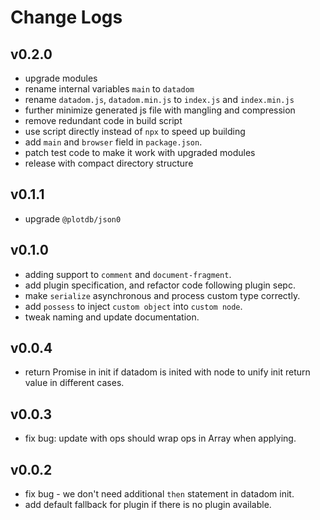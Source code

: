 # Change Logs

## v0.2.0

 - upgrade modules
 - rename internal variables `main` to `datadom`
 - rename `datadom.js`, `datadom.min.js` to `index.js` and `index.min.js`
 - further minimize generated js file with mangling and compression
 - remove redundant code in build script
 - use script directly instead of `npx` to speed up building
 - add `main` and `browser` field in `package.json`.
 - patch test code to make it work with upgraded modules
 - release with compact directory structure


## v0.1.1

 - upgrade `@plotdb/json0`


## v0.1.0

 - adding support to `comment` and `document-fragment`.
 - add plugin specification, and refactor code following plugin sepc.
 - make `serialize` asynchronous and process custom type correctly.
 - add `possess` to inject `custom object` into `custom node`.
 - tweak naming and update documentation.


## v0.0.4

 - return Promise in init if datadom is inited with node to unify init return value in different cases.


## v0.0.3

 - fix bug: update with ops should wrap ops in Array when applying.


## v0.0.2

 - fix bug - we don't need additional `then` statement in datadom init.
 - add default fallback for plugin if there is no plugin available.
